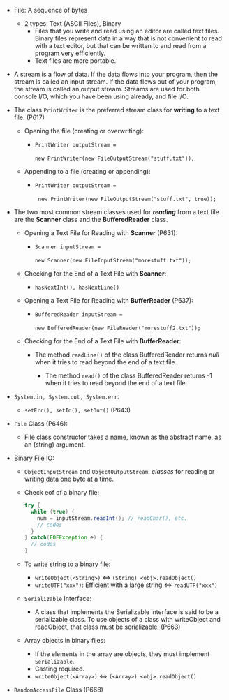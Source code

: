* File: A sequence of bytes

  * 2 types: Text (ASCII Files), Binary
    * Files that you write and read using an editor are called text files. Binary files represent data in a way that is not convenient to read with a text editor, but that can be written to and read from a program very efficiently.	
    * Text files are more portable.

* A stream is a flow of data. If the data flows into your program, then the stream is called an input stream. If the data flows out of your program, the stream is called an output stream. Streams are used for both console I/O, which you have been using already, and file I/O.

* The class `PrintWriter` is the preferred stream class for **writing** to a text file. (P617)

  * Opening the file (creating or overwriting):
    * `PrintWriter outputStream = `

      ​	`new PrintWriter(new FileOutputStream("stuff.txt"));`
  * Appending to a file (creating or appending):
    * `PrintWriter outputStream =`

      ​	` new PrintWriter(new FileOutputStream("stuff.txt", true));`	

* The two most common stream classes used for ***reading*** from a text file are the **Scanner** class and the **BufferedReader** class.

  * Opening a Text File for Reading with **Scanner** (P631):

    * `Scanner inputStream =`

      ​	` new Scanner(new FileInputStream("morestuff.txt")); `

  * Checking for the End of a Text File with **Scanner**:

    * `hasNextInt(), hasNextLine()`

  * Opening a Text File for Reading with **BufferReader** (P637):

    * `BufferedReader inputStream = `

      ​	`new BufferedReader(new FileReader("morestuff2.txt"));`

  * Checking for the End of a Text File with **BufferReader**:

    * The method `readLine()` of the class BufferedReader returns *null* when it tries to read beyond the end of a text file. 

      * The method `read()` of the class BufferedReader returns -1 when it tries to read beyond the end of a text file.



* `System.in, System.out, System.err`:

  * `setErr(), setIn(), setOut()` (P643)

* `File` Class (P646):

  * File class constructor takes a name, known as the abstract name, as an (string) argument.

* Binary File IO:


  * `ObjectInputStream` and `ObjectOutputStream`: _classes_ for reading or writing data one byte at a time.

  * Check eof of a binary file:

    ```java
    try {
      while (true) {
        num = inputStream.readInt(); // readChar(), etc.
        // codes
      }
    } catch(EOFException e) {
      // codes
    }
    ```

  * To write string to a binary file:

    * `writeObject(<String>)` <=> `(String) <obj>.readObject()`
    * `writeUTF("xxx")`: Efficient with a large string <=> `readUTF("xxx")`


  * `Serializable` Interface: 

    * A class that implements the Serializable interface is said to be a serializable class. To use objects of a class with writeObject and readObject, that class must be serializable. (P663)



  * Array objects in binary files:


    * If the elements in the array are objects, they must implement `Serializable`.
    * Casting required.
    * `writeObject(<Array>)` <=> `(<Array>) <obj>.readObject()`


* `RandomAccessFile` Class (P668)
